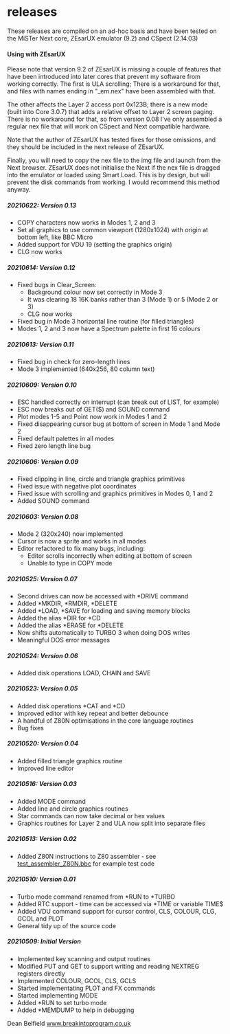 
# releases

These releases are compiled on an ad-hoc basis and have been tested on the MiSTer Next core, ZEsarUX emulator (9.2) and CSpect (2.14.03)

#### Using with ZEsarUX

Please note that version 9.2 of ZEsarUX is missing a couple of features that have been introduced into later cores that prevent my software from working correctly. The first is ULA scrolling; There is a workaround for that, and files with names ending in "_em.nex" have been assembled with that.

The other affects the Layer 2 access port 0x123B; there is a new mode (built into Core 3.0.7) that adds a relative offset to Layer 2 screen paging. There is no workaround for that, so from version 0.08 I've only assembled a regular nex file that will work on CSpect and Next compatible hardware. 

Note that the author of ZEsarUX has tested fixes for those omissions, and they should be included in the next release of ZEsarUX.

Finally, you will need to copy the nex file to the img file and launch from the Next browser. ZEsarUX does not initialise the Next if the nex file is dragged into the emulator or loaded using Smart Load. This is by design, but will prevent the disk commands from working. I would recommend this method anyway.

##### 20210622: Version 0.13
- COPY characters now works in Modes 1, 2 and 3
- Set all graphics to use common viewport (1280x1024) with origin at bottom left, like BBC Micro
- Added support for VDU 19 (setting the graphics origin)
- CLG now works
##### 20210614: Version 0.12
- Fixed bugs in Clear_Screen:
	- Background colour now set correctly in Mode 3
	- It was clearing 18 16K banks rather than 3 (Mode 1) or 5 (Mode 2 or 3)
	- CLG now works
- Fixed bug in Mode 3 horizontal line routine (for filled triangles)
- Modes 1, 2 and 3 now have a Spectrum palette in first 16 colours
##### 20210613: Version 0.11
- Fixed bug in check for zero-length lines
- Mode 3 implemented (640x256, 80 column text)
##### 20210609: Version 0.10
- ESC handled correctly on interrupt (can break out of LIST, for example)
- ESC now breaks out of GET($) and SOUND command
- Plot modes 1-5 and Point now work in Modes 1 and 2
- Fixed disappearing cursor bug at bottom of screen in Mode 1 and Mode 2
- Fixed default palettes in all modes
- Fixed zero length line bug

##### 20210606: Version 0.09
- Fixed clipping in line, circle and triangle graphics primitives
- Fixed issue with negative plot coordinates
- Fixed issue with scrolling and graphics primitives in Modes 0, 1 and 2
- Added SOUND command

##### 20210603: Version 0.08
- Mode 2 (320x240) now implemented
- Cursor is now a sprite and works in all modes
- Editor refactored to fix many bugs, including:
	- Editor scrolls incorrectly when editing at bottom of screen
	- Unable to type in COPY mode

##### 20210525: Version 0.07
- Second drives can now be accessed with *DRIVE command
- Added *MKDIR, *RMDIR, *DELETE
- Added *LOAD, *SAVE for loading and saving memory blocks
- Added the alias *DIR for *CD
- Added the alias *ERASE for *DELETE
- Now shifts automatically to TURBO 3 when doing DOS writes
- Meaningful DOS error messages

##### 20210524: Version 0.06
- Added disk operations LOAD, CHAIN and SAVE

##### 20210523: Version 0.05
- Added disk operations *CAT and *CD
- Improved editor with key repeat and better debounce
- A handful of Z80N optimisations in the core language routines
- Bug fixes

##### 20210520: Version 0.04
- Added filled triangle graphics routine
- Improved line editor

##### 20210516: Version 0.03
- Added MODE command
- Added line and circle graphics routines
- Star commands can now take decimal or hex values
- Graphics routines for Layer 2 and ULA now split into separate files

##### 20210513: Version 0.02
- Added Z80N instructions to Z80 assembler - see [test_assembler_Z80N.bbc](../tests/test_assembler_Z80N.bbc) for example test code

##### 20210510: Version 0.01
- Turbo mode command renamed from *RUN to *TURBO
- Added RTC support - time can be accessed via *TIME or variable TIME$
- Added VDU command support for cursor control, CLS, COLOUR, CLG, GCOL and PLOT
- General tidy up of the source code

##### 20210509: Initial Version
- Implemented key scanning and output routines
- Modified PUT and GET to support writing and reading NEXTREG registers directly
- Implemented COLOUR, GCOL, CLS, GCLS
- Started implementating PLOT and FX commands
- Started implementing MODE
- Added *RUN to set turbo mode
- Added *MEMDUMP to help in debugging    

Dean Belfield
www.breakintoprogram.co.uk
